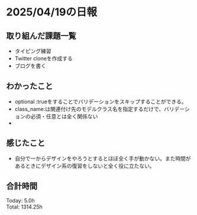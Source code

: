 # 2025/04/19の日報
## 取り組んだ課題一覧
* タイピング練習
*  Twitter cloneを作成する
*  ブログを書く
## わかったこと
* optional :trueをすることでバリデーションをスキップすることができる。
* class_name:は関連付け先のモデルクラス名を指定するだけで、バリデーションの必須・任意とは全く関係ない
* 
## 感じたこと
* 自分で一からデザインをやろうとするとほぼ全く手が動かない。また時間があるときにデザイン系の復習をしないと全く役に立たない。
##  合計時間 
Today: 5.0h<br>
Total: 1314.25h
